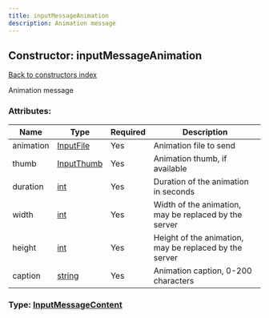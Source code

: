 ```yaml
---
title: inputMessageAnimation
description: Animation message
---
```

## Constructor: inputMessageAnimation  
[Back to constructors index](index.md)



Animation message

### Attributes:

| Name     |    Type       | Required | Description |
|----------|---------------|----------|-------------|
|animation|[InputFile](../types/InputFile.md) | Yes|Animation file to send|
|thumb|[InputThumb](../types/InputThumb.md) | Yes|Animation thumb, if available|
|duration|[int](../types/int.md) | Yes|Duration of the animation in seconds|
|width|[int](../types/int.md) | Yes|Width of the animation, may be replaced by the server|
|height|[int](../types/int.md) | Yes|Height of the animation, may be replaced by the server|
|caption|[string](../types/string.md) | Yes|Animation caption, 0-200 characters|



### Type: [InputMessageContent](../types/InputMessageContent.md)


